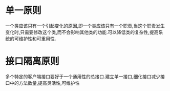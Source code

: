 # 单一原则
一个类应该只有一个引起变化的原因,即一个类应该只有一个职责,当这个职责发生变化时,只需要修改这个类,而不会影响其他类的功能.可以降低类的复杂性,提高系统的可维护性和可重用性.
# 接口隔离原则
多个特定的客户端接口要好于一个通用性的总接口.建立单一接口,细化接口减少接口中的方法数量,提高灵活性,可维护性


